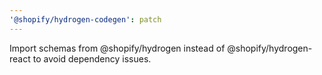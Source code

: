 ```yaml
---
'@shopify/hydrogen-codegen': patch
---
```


Import schemas from @shopify/hydrogen instead of @shopify/hydrogen-react to avoid dependency issues.
